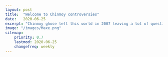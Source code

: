 ```yaml
---
layout: post
title:  "Welcome to Chinmoy controversies"
date:   2020-06-25
excerpt: "Chinmoy ghose left this world in 2007 leaving a lot of questions about him ..."
image: "/images/Maxe.png"
sitemap:
    priority: 0.7
    lastmod: 2020-06-25
    changefreq: weekly
---
```

